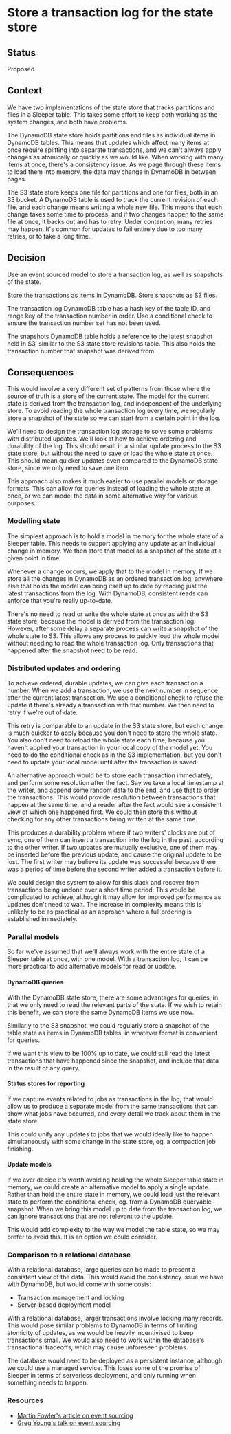 # Store a transaction log for the state store

## Status

Proposed

## Context

We have two implementations of the state store that tracks partitions and files in a Sleeper table. This takes some
effort to keep both working as the system changes, and both have problems.

The DynamoDB state store holds partitions and files as individual items in DynamoDB tables. This means that updates
which affect many items at once require splitting into separate transactions, and we can't always apply changes as
atomically or quickly as we would like. When working with many items at once, there's a consistency issue. As we page
through these items to load them into memory, the data may change in DynamoDB in between pages.

The S3 state store keeps one file for partitions and one for files, both in an S3 bucket. A DynamoDB table is used to
track the current revision of each file, and each change means writing a whole new file. This means that each change
takes some time to process, and if two changes happen to the same file at once, it backs out and has to retry. Under
contention, many retries may happen. It's common for updates to fail entirely due to too many retries, or to take a long
time.

## Decision

Use an event sourced model to store a transaction log, as well as snapshots of the state.

Store the transactions as items in DynamoDB. Store snapshots as S3 files.

The transaction log DynamoDB table has a hash key of the table ID, and range key of the transaction number in order. Use
a conditional check to ensure the transaction number set has not been used.

The snapshots DynamoDB table holds a reference to the latest snapshot held in S3, similar to the S3 state store
revisions table. This also holds the transaction number that snapshot was derived from.

## Consequences

This would involve a very different set of patterns from those where the source of truth is a store of the current
state. The model for the current state is derived from the transaction log, and independent of the underlying store.
To avoid reading the whole transaction log every time, we regularly store a snapshot of the state so we can start from a
certain point in the log.

We'll need to design the transaction log storage to solve some problems with distributed updates. We'll look at how to
achieve ordering and durability of the log. This should result in a similar update process to the S3 state store, but
without the need to save or load the whole state at once. This should mean quicker updates even compared to the DynamoDB
state store, since we only need to save one item.

This approach also makes it much easier to use parallel models or storage formats. This can allow for queries instead of
loading the whole state at once, or we can model the data in some alternative way for various purposes.

### Modelling state

The simplest approach is to hold a model in memory for the whole state of a Sleeper table. This needs to support
applying any update as an individual change in memory. We then store that model as a snapshot of the state at a given
point in time.

Whenever a change occurs, we apply that to the model in memory. If we store all the changes in DynamoDB as an ordered
transaction log, anywhere else that holds the model can bring itself up to date by reading just the latest transactions
from the log. With DynamoDB, consistent reads can enforce that you're really up-to-date.

There's no need to read or write the whole state at once as with the S3 state store, because the model is derived from
the transaction log. However, after some delay a separate process can write a snapshot of the whole state to S3. This
allows any process to quickly load the whole model without needing to read the whole transaction log. Only transactions
that happened after the snapshot need to be read.

### Distributed updates and ordering

To achieve ordered, durable updates, we can give each transaction a number. When we add a transaction, we use the next
number in sequence after the current latest transaction. We use a conditional check to refuse the update if there's
already a transaction with that number. We then need to retry if we're out of date.

This retry is comparable to an update in the S3 state store, but each change is much quicker to apply because you don't
need to store the whole state. You also don't need to reload the whole state each time, because you haven't applied your
transaction in your local copy of the model yet. You need to do the conditional check as in the S3 implementation, but
you don't need to update your local model until after the transaction is saved.

An alternative approach would be to store each transaction immediately, and perform some resolution after the fact. Say
we take a local timestamp at the writer, and append some random data to the end, and use that to order the transactions.
This would provide resolution between transactions that happen at the same time, and a reader after the fact would
see a consistent view of which one happened first. We could then store this without checking for any other
transactions being written at the same time.

This produces a durability problem where if two writers' clocks are out of sync, one of them can insert a transaction
into the log in the past, according to the other writer. If two updates are mutually exclusive, one of them may be
inserted before the previous update, and cause the original update to be lost. The first writer may believe its update
was successful because there was a period of time before the second writer added a transaction before it.

We could design the system to allow for this slack and recover from transactions being undone over a short time period.
This would be complicated to achieve, although it may allow for improved performance as updates don't need to wait. The
increase in complexity means this is unlikely to be as practical as an approach where a full ordering is established
immediately.

### Parallel models

So far we've assumed that we'll always work with the entire state of a Sleeper table at once, with one model. With a
transaction log, it can be more practical to add alternative models for read or update.

#### DynamoDB queries

With the DynamoDB state store, there are some advantages for queries, in that we only need to read the relevant parts
of the state. If we wish to retain this benefit, we can store the same DynamoDB items we use now.

Similarly to the S3 snapshot, we could regularly store a snapshot of the table state as items in DynamoDB tables, in
whatever format is convenient for queries.

If we want this view to be 100% up to date, we could still read the latest transactions that have happened since the
snapshot, and include that data in the result of any query.

#### Status stores for reporting

If we capture events related to jobs as transactions in the log, that would allow us to produce a separate model from
the same transactions that can show what jobs have occurred, and every detail we track about them in the state store.

This could unify any updates to jobs that we would ideally like to happen simultaneously with some change in the state
store, eg. a compaction job finishing.

#### Update models

If we ever decide it's worth avoiding holding the whole Sleeper table state in memory, we could create an alternative
model to apply a single update. Rather than hold the entire state in memory, we could load just the relevant state to
perform the conditional check, eg. from a DynamoDB queryable snapshot. When we bring this model up to date from the
transaction log, we can ignore transactions that are not relevant to the update.

This would add complexity to the way we model the table state, so we may prefer to avoid this. It is an option we could
consider.

### Comparison to a relational database

With a relational database, large queries can be made to present a consistent view of the data. This would avoid the
consistency issue we have with DynamoDB, but would come with some costs:

- Transaction management and locking
- Server-based deployment model

With a relational database, larger transactions involve locking many records. This would pose similar problems to
DynamoDB in terms of limiting atomicity of updates, as we would be heavily incentivised to keep transactions small. We
would also need to work within the database's transactional tradeoffs, which may cause unforeseen problems.

The database would need to be deployed as a persistent instance, although we could use a managed service. This loses
some of the promise of Sleeper in terms of serverless deployment, and only running when something needs to happen.

### Resources

- [Martin Fowler's article on event sourcing](https://martinfowler.com/eaaDev/EventSourcing.html)
- [Greg Young's talk on event sourcing](https://www.youtube.com/watch?v=LDW0QWie21s)
